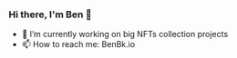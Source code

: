 ### Hi there, I'm Ben 👋

- 🔭 I’m currently working on big NFTs collection projects
- 📫 How to reach me: BenBk.io
